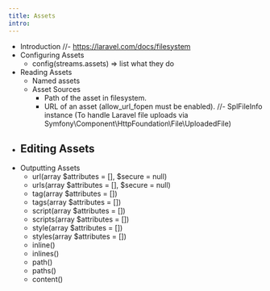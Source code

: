 ```yaml
---
title: Assets
intro: 
---
```


- Introduction
    //- https://laravel.com/docs/filesystem
- Configuring Assets
    - config(streams.assets) => list what they do
- Reading Assets
    - Named assets
    - Asset Sources
        - Path of the asset in filesystem.
        - URL of an asset (allow_url_fopen must be enabled).
        //- SplFileInfo instance (To handle Laravel file uploads via Symfony\Component\HttpFoundation\File\UploadedFile)
- Editing Assets
    - 
- Outputting Assets
    - url(array $attributes = [], $secure = null)
    - urls(array $attributes = [], $secure = null)
    - tag(array $attributes = [])
    - tags(array $attributes = [])
    - script(array $attributes = [])
    - scripts(array $attributes = [])
    - style(array $attributes = [])
    - styles(array $attributes = [])
    - inline()
    - inlines()
    - path()
    - paths()
    - content()
